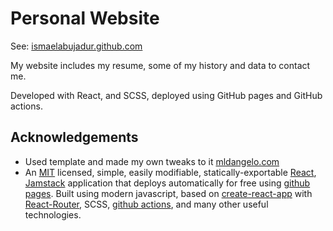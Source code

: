 # Personal Website

See: [ismaelabujadur.github.com](https://ismaelabujadur.github.io)

My website includes my resume, some of my history and data to contact me. 

Developed with React, and SCSS, deployed using GitHub pages and GitHub actions.

## Acknowledgements

* Used template and made my own tweaks to it [mldangelo.com](https://mldangelo.com)
* An [MIT](https://github.com/mldangelo/personal-site/blob/main/LICENSE) licensed, simple, easily modifiable, statically-exportable [React](https://reactjs.org/), [Jamstack](https://jamstack.org/) application that deploys automatically for free using [github pages](https://pages.github.com/). Built using modern javascript, based on [create-react-app](https://github.com/facebook/create-react-app) with [React-Router](https://reactrouter.com/), SCSS, [github actions](https://github.com/features/actions), and many other useful technologies.

